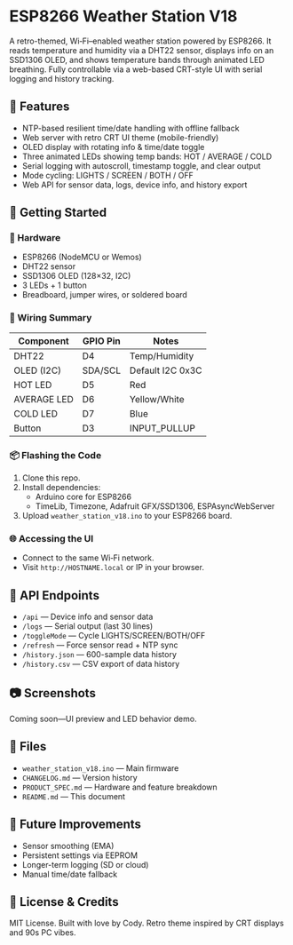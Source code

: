 # ESP8266 Weather Station V18

A retro-themed, Wi‑Fi–enabled weather station powered by ESP8266. It reads temperature and humidity via a DHT22 sensor, displays info on an SSD1306 OLED, and shows temperature bands through animated LED breathing. Fully controllable via a web-based CRT-style UI with serial logging and history tracking.

## 🌟 Features
- NTP-based resilient time/date handling with offline fallback
- Web server with retro CRT UI theme (mobile-friendly)
- OLED display with rotating info & time/date toggle
- Three animated LEDs showing temp bands: HOT / AVERAGE / COLD
- Serial logging with autoscroll, timestamp toggle, and clear output
- Mode cycling: LIGHTS / SCREEN / BOTH / OFF
- Web API for sensor data, logs, device info, and history export

## 🚀 Getting Started

### 🧰 Hardware
- ESP8266 (NodeMCU or Wemos)
- DHT22 sensor
- SSD1306 OLED (128×32, I2C)
- 3 LEDs + 1 button
- Breadboard, jumper wires, or soldered board

### 🔌 Wiring Summary
| Component | GPIO Pin | Notes |
|-----------|----------|-------|
| DHT22     | D4       | Temp/Humidity |
| OLED (I2C)| SDA/SCL  | Default I2C 0x3C |
| HOT LED   | D5       | Red |
| AVERAGE LED | D6     | Yellow/White |
| COLD LED  | D7       | Blue |
| Button    | D3       | INPUT_PULLUP |

### 📦 Flashing the Code
1. Clone this repo.
2. Install dependencies:
   - Arduino core for ESP8266
   - TimeLib, Timezone, Adafruit GFX/SSD1306, ESPAsyncWebServer
3. Upload `weather_station_v18.ino` to your ESP8266 board.

### 🌐 Accessing the UI
- Connect to the same Wi‑Fi network.
- Visit `http://HOSTNAME.local` or IP in your browser.

## 📜 API Endpoints
- `/api` — Device info and sensor data
- `/logs` — Serial output (last 30 lines)
- `/toggleMode` — Cycle LIGHTS/SCREEN/BOTH/OFF
- `/refresh` — Force sensor read + NTP sync
- `/history.json` — 600-sample data history
- `/history.csv` — CSV export of data history

## 📷 Screenshots
Coming soon—UI preview and LED behavior demo.

## 📁 Files
- `weather_station_v18.ino` — Main firmware
- `CHANGELOG.md` — Version history
- `PRODUCT_SPEC.md` — Hardware and feature breakdown
- `README.md` — This document

## 🔮 Future Improvements
- Sensor smoothing (EMA)
- Persistent settings via EEPROM
- Longer-term logging (SD or cloud)
- Manual time/date fallback

## 🧠 License & Credits
MIT License. Built with love by Cody. Retro theme inspired by CRT displays and 90s PC vibes.

